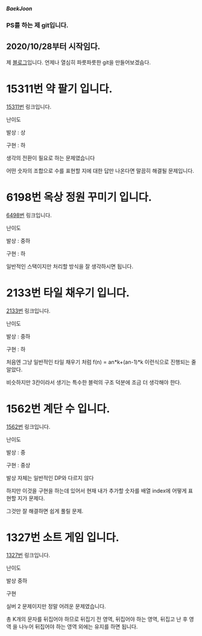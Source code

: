 ##### BaekJoon
### PS를 하는 제 git입니다.
## 2020/10/28부터 시작임다.

제 [블로그](https://blog.naver.com/gkswns3708/)입니다. 언제나 열심히 파릇파릇한 git을 만들어보겠슴다. 

# 15311번 약 팔기 입니다.
[15311번](https://www.acmicpc.net/problem/15311/) 링크입니다.

난이도 

발상 : 상

구현 : 하

생각의 전환이 필요로 하는 문제였습니다

어떤 숫자의 조합으로 수를 표현할 지에 대한 답만 나온다면 말끔히 해결될 문제입니다.

# 6198번 옥상 정원 꾸미기 입니다.
[6498번](https://www.acmicpc.net/problem/6198/) 링크입니다.

난이도 

발상 : 중하

구현 : 하

일반적인 스택이지만 처리할 방식을 잘 생각하시면 됩니다.

# 2133번 타일 채우기 입니다.
[2133번](https://www.acmicpc.net/problem/2133) 링크입니다.

난이도

발상 : 중하

구현 : 하

처음엔 그냥 일반적인 타일 채우기 처럼 f(n) = an*k+(an-1)*k 이런식으로 진행되는 줄 알았다.

비슷하지만 3칸이라서 생기는 특수한 블럭의 구조 덕분에 조금 더 생각해야 한다.

# 1562번 계단 수 입니다.
[1562번](https://www.acmicpc.net/problem/1562) 링크입니다.

난이도

발상 : 중

구현 : 중상

발상 자체는 일반적인 DP와 다르지 않다

하지만 이것을 구현을 하는데 있어서 현재 내가 추가할 숫자를 배열 index에 어떻게 표현할 지가 문제다.

그것만 잘 해결하면 쉽게 풀릴 문제.

# 1327번 소트 게임 입니다.
[1327번](https://www.acmicpc.net/problem/1327) 링크입니다.

난이도

발상 중하

구현  

실버 2 문제이지만 정말 어려운 문제였습니다.

총 K개의 문자를 뒤집어야 하므로 뒤집기 전 영역, 뒤집어야 하는 영역, 뒤집고 난 후 영역 을 나누어 뒤집어야 하는 영역 외에는 유지를 하면 됩니다.
